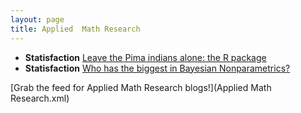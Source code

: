 ```yaml
---
layout: page
title: Applied  Math Research
---
```


* **Statisfaction** [Leave the Pima indians alone: the R package](https://statisfaction.wordpress.com/2015/09/04/leave-the-pima-indians-alone-the-r-package/)
* **Statisfaction** [Who has the biggest in Bayesian Nonparametrics?](https://statisfaction.wordpress.com/2015/09/02/who-has-the-biggest-in-bayesian-nonparametrics/)

[Grab the feed for Applied  Math Research blogs!](Applied  Math Research.xml)
